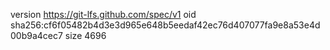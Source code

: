 version https://git-lfs.github.com/spec/v1
oid sha256:cf6f05482b4d3e3d965e648b5eedaf42ec76d407077fa9e8a53e4d00b9a4cec7
size 4696
